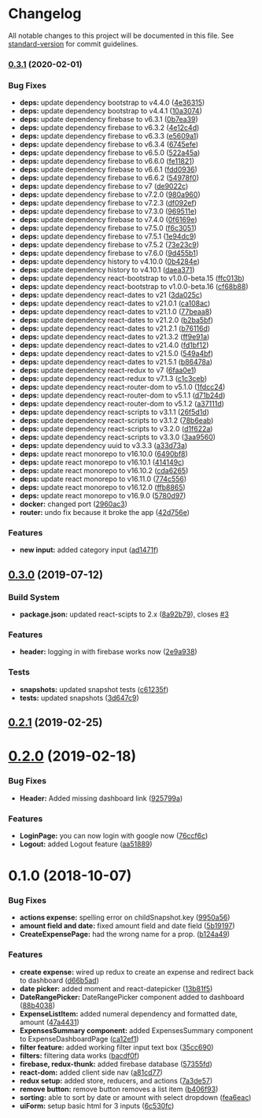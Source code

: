 # Changelog

All notable changes to this project will be documented in this file. See [standard-version](https://github.com/conventional-changelog/standard-version) for commit guidelines.

### [0.3.1](https://github.com/benhalverson/react-budget-app/compare/v0.3.0...v0.3.1) (2020-02-01)


### Bug Fixes

* **deps:** update dependency bootstrap to v4.4.0 ([4e36315](https://github.com/benhalverson/react-budget-app/commit/4e36315))
* **deps:** update dependency bootstrap to v4.4.1 ([10a3074](https://github.com/benhalverson/react-budget-app/commit/10a3074))
* **deps:** update dependency firebase to v6.3.1 ([0b7ea39](https://github.com/benhalverson/react-budget-app/commit/0b7ea39))
* **deps:** update dependency firebase to v6.3.2 ([4e12c4d](https://github.com/benhalverson/react-budget-app/commit/4e12c4d))
* **deps:** update dependency firebase to v6.3.3 ([e5609a1](https://github.com/benhalverson/react-budget-app/commit/e5609a1))
* **deps:** update dependency firebase to v6.3.4 ([6745efe](https://github.com/benhalverson/react-budget-app/commit/6745efe))
* **deps:** update dependency firebase to v6.5.0 ([522a45a](https://github.com/benhalverson/react-budget-app/commit/522a45a))
* **deps:** update dependency firebase to v6.6.0 ([fe11821](https://github.com/benhalverson/react-budget-app/commit/fe11821))
* **deps:** update dependency firebase to v6.6.1 ([fdd0936](https://github.com/benhalverson/react-budget-app/commit/fdd0936))
* **deps:** update dependency firebase to v6.6.2 ([54978f0](https://github.com/benhalverson/react-budget-app/commit/54978f0))
* **deps:** update dependency firebase to v7 ([de9022c](https://github.com/benhalverson/react-budget-app/commit/de9022c))
* **deps:** update dependency firebase to v7.2.0 ([980a960](https://github.com/benhalverson/react-budget-app/commit/980a960))
* **deps:** update dependency firebase to v7.2.3 ([df092ef](https://github.com/benhalverson/react-budget-app/commit/df092ef))
* **deps:** update dependency firebase to v7.3.0 ([969511e](https://github.com/benhalverson/react-budget-app/commit/969511e))
* **deps:** update dependency firebase to v7.4.0 ([0f6169e](https://github.com/benhalverson/react-budget-app/commit/0f6169e))
* **deps:** update dependency firebase to v7.5.0 ([f6c3051](https://github.com/benhalverson/react-budget-app/commit/f6c3051))
* **deps:** update dependency firebase to v7.5.1 ([1e94dc9](https://github.com/benhalverson/react-budget-app/commit/1e94dc9))
* **deps:** update dependency firebase to v7.5.2 ([73e23c9](https://github.com/benhalverson/react-budget-app/commit/73e23c9))
* **deps:** update dependency firebase to v7.6.0 ([9d455b1](https://github.com/benhalverson/react-budget-app/commit/9d455b1))
* **deps:** update dependency history to v4.10.0 ([0b4284e](https://github.com/benhalverson/react-budget-app/commit/0b4284e))
* **deps:** update dependency history to v4.10.1 ([daea371](https://github.com/benhalverson/react-budget-app/commit/daea371))
* **deps:** update dependency react-bootstrap to v1.0.0-beta.15 ([ffc013b](https://github.com/benhalverson/react-budget-app/commit/ffc013b))
* **deps:** update dependency react-bootstrap to v1.0.0-beta.16 ([cf68b88](https://github.com/benhalverson/react-budget-app/commit/cf68b88))
* **deps:** update dependency react-dates to v21 ([3da025c](https://github.com/benhalverson/react-budget-app/commit/3da025c))
* **deps:** update dependency react-dates to v21.0.1 ([ca108ac](https://github.com/benhalverson/react-budget-app/commit/ca108ac))
* **deps:** update dependency react-dates to v21.1.0 ([77beaa8](https://github.com/benhalverson/react-budget-app/commit/77beaa8))
* **deps:** update dependency react-dates to v21.2.0 ([b2ba5bf](https://github.com/benhalverson/react-budget-app/commit/b2ba5bf))
* **deps:** update dependency react-dates to v21.2.1 ([b76116d](https://github.com/benhalverson/react-budget-app/commit/b76116d))
* **deps:** update dependency react-dates to v21.3.2 ([ff9e91a](https://github.com/benhalverson/react-budget-app/commit/ff9e91a))
* **deps:** update dependency react-dates to v21.4.0 ([fd1bf12](https://github.com/benhalverson/react-budget-app/commit/fd1bf12))
* **deps:** update dependency react-dates to v21.5.0 ([549a4bf](https://github.com/benhalverson/react-budget-app/commit/549a4bf))
* **deps:** update dependency react-dates to v21.5.1 ([b86478a](https://github.com/benhalverson/react-budget-app/commit/b86478a))
* **deps:** update dependency react-redux to v7 ([6faa0e1](https://github.com/benhalverson/react-budget-app/commit/6faa0e1))
* **deps:** update dependency react-redux to v7.1.3 ([c1c3ceb](https://github.com/benhalverson/react-budget-app/commit/c1c3ceb))
* **deps:** update dependency react-router-dom to v5.1.0 ([1fdcc24](https://github.com/benhalverson/react-budget-app/commit/1fdcc24))
* **deps:** update dependency react-router-dom to v5.1.1 ([d71b24d](https://github.com/benhalverson/react-budget-app/commit/d71b24d))
* **deps:** update dependency react-router-dom to v5.1.2 ([a37111d](https://github.com/benhalverson/react-budget-app/commit/a37111d))
* **deps:** update dependency react-scripts to v3.1.1 ([26f5d1d](https://github.com/benhalverson/react-budget-app/commit/26f5d1d))
* **deps:** update dependency react-scripts to v3.1.2 ([78b6eab](https://github.com/benhalverson/react-budget-app/commit/78b6eab))
* **deps:** update dependency react-scripts to v3.2.0 ([d1f622a](https://github.com/benhalverson/react-budget-app/commit/d1f622a))
* **deps:** update dependency react-scripts to v3.3.0 ([3aa9560](https://github.com/benhalverson/react-budget-app/commit/3aa9560))
* **deps:** update dependency uuid to v3.3.3 ([a33d73a](https://github.com/benhalverson/react-budget-app/commit/a33d73a))
* **deps:** update react monorepo to v16.10.0 ([6490bf8](https://github.com/benhalverson/react-budget-app/commit/6490bf8))
* **deps:** update react monorepo to v16.10.1 ([414149c](https://github.com/benhalverson/react-budget-app/commit/414149c))
* **deps:** update react monorepo to v16.10.2 ([cda6265](https://github.com/benhalverson/react-budget-app/commit/cda6265))
* **deps:** update react monorepo to v16.11.0 ([774c556](https://github.com/benhalverson/react-budget-app/commit/774c556))
* **deps:** update react monorepo to v16.12.0 ([ffb8865](https://github.com/benhalverson/react-budget-app/commit/ffb8865))
* **deps:** update react monorepo to v16.9.0 ([5780d97](https://github.com/benhalverson/react-budget-app/commit/5780d97))
* **docker:** changed port ([2960ac3](https://github.com/benhalverson/react-budget-app/commit/2960ac3))
* **router:** undo fix because it broke the app ([42d756e](https://github.com/benhalverson/react-budget-app/commit/42d756e))


### Features

* **new input:** added category input ([ad1471f](https://github.com/benhalverson/react-budget-app/commit/ad1471f))

## [0.3.0](https://github.com/benhalverson/react-budget-app/compare/v0.2.1...v0.3.0) (2019-07-12)


### Build System

* **package.json:** updated react-scipts to 2.x ([8a92b79](https://github.com/benhalverson/react-budget-app/commit/8a92b79)), closes [#3](https://github.com/benhalverson/react-budget-app/issues/3)


### Features

* **header:** logging in with firebase works now ([2e9a938](https://github.com/benhalverson/react-budget-app/commit/2e9a938))


### Tests

* **snapshots:** updated snapshot tests ([c61235f](https://github.com/benhalverson/react-budget-app/commit/c61235f))
* **tests:** updated snapshots ([3d647c9](https://github.com/benhalverson/react-budget-app/commit/3d647c9))



## [0.2.1](https://github.com/benhalverson/react-budget-app/compare/v0.2.0...v0.2.1) (2019-02-25)



<a name="0.2.0"></a>
# [0.2.0](https://github.com/benhalverson/react-budget-app/compare/v0.1.0...v0.2.0) (2019-02-18)


### Bug Fixes

* **Header:** Added missing dashboard link ([925799a](https://github.com/benhalverson/react-budget-app/commit/925799a))


### Features

* **LoginPage:** you can now login with google now ([76ccf6c](https://github.com/benhalverson/react-budget-app/commit/76ccf6c))
* **Logout:** added Logout feature ([aa51889](https://github.com/benhalverson/react-budget-app/commit/aa51889))



<a name="0.1.0"></a>
# 0.1.0 (2018-10-07)


### Bug Fixes

* **actions expense:** spelling error on childSnapshot.key ([9950a56](https://github.com/benhalverson/react-budget-app/commit/9950a56))
* **amount field and date:** fixed amount field and date field ([5b19197](https://github.com/benhalverson/react-budget-app/commit/5b19197))
* **CreateExpensePage:** had the wrong name for a prop. ([b124a49](https://github.com/benhalverson/react-budget-app/commit/b124a49))


### Features

* **create expense:** wired up redux to create an expense and redirect back to dashboard ([d66b5ad](https://github.com/benhalverson/react-budget-app/commit/d66b5ad))
* **date picker:** added moment and react-datepicker ([13b81f5](https://github.com/benhalverson/react-budget-app/commit/13b81f5))
* **DateRangePicker:** DateRangePicker component added to dashboard ([88b4038](https://github.com/benhalverson/react-budget-app/commit/88b4038))
* **ExpenseListItem:** added numeral dependency and formatted date, amount ([47a4431](https://github.com/benhalverson/react-budget-app/commit/47a4431))
* **ExpensesSummary component:** added ExpensesSummary component to ExpenseDashboardPage ([ca12ef1](https://github.com/benhalverson/react-budget-app/commit/ca12ef1))
* **filter feature:** added working filter input text box ([35cc690](https://github.com/benhalverson/react-budget-app/commit/35cc690))
* **filters:** filtering data works ([bacdf0f](https://github.com/benhalverson/react-budget-app/commit/bacdf0f))
* **firebase, redux-thunk:** added firebase database ([57355fd](https://github.com/benhalverson/react-budget-app/commit/57355fd))
* **react-dom:** added client side nav ([a81cd77](https://github.com/benhalverson/react-budget-app/commit/a81cd77))
* **redux setup:** added store, reducers, and actions ([7a3de57](https://github.com/benhalverson/react-budget-app/commit/7a3de57))
* **remove button:** remove button removes a list item ([b406f93](https://github.com/benhalverson/react-budget-app/commit/b406f93))
* **sorting:** able to sort by date or amount with select dropdown ([fea6eac](https://github.com/benhalverson/react-budget-app/commit/fea6eac))
* **uiForm:** setup basic html for 3 inputs ([6c530fc](https://github.com/benhalverson/react-budget-app/commit/6c530fc))
